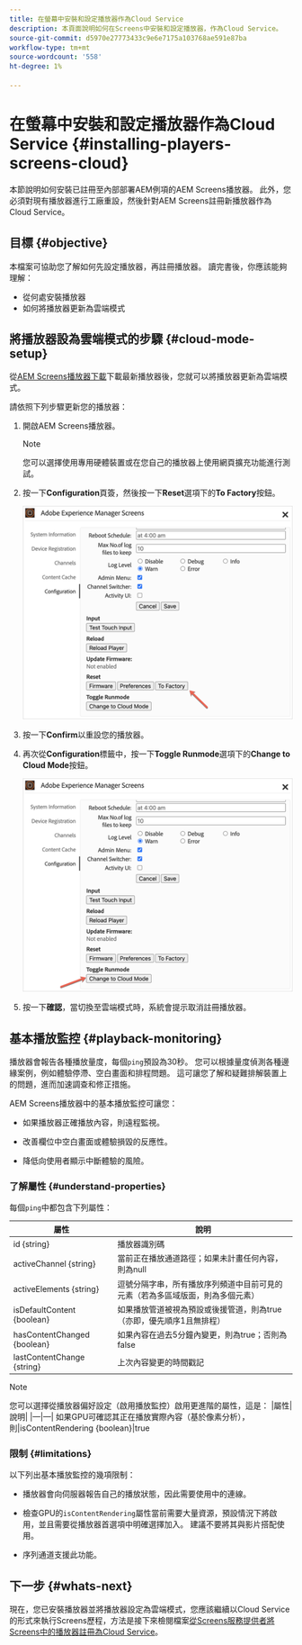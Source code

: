 ```yaml
---
title: 在螢幕中安裝和設定播放器作為Cloud Service
description: 本頁面說明如何在Screens中安裝和設定播放器，作為Cloud Service。
source-git-commit: d5970e27773433c9e6e7175a103768ae591e87ba
workflow-type: tm+mt
source-wordcount: '558'
ht-degree: 1%

---
```



# 在螢幕中安裝和設定播放器作為Cloud Service {#installing-players-screens-cloud}

本節說明如何安裝已註冊至內部部署AEM例項的AEM Screens播放器。 此外，您必須對現有播放器進行工廠重設，然後針對AEM Screens註冊新播放器作為Cloud Service。

## 目標 {#objective}

本檔案可協助您了解如何先設定播放器，再註冊播放器。 讀完書後，你應該能夠理解：

* 從何處安裝播放器
* 如何將播放器更新為雲端模式

## 將播放器設為雲端模式的步驟 {#cloud-mode-setup}

從[AEM Screens播放器下載](https://download.macromedia.com/screens/)下載最新播放器後，您就可以將播放器更新為雲端模式。

請依照下列步驟更新您的播放器：

1. 開啟AEM Screens播放器。

   >[!NOTE]
   >您可以選擇使用專用硬體裝置或在您自己的播放器上使用網頁擴充功能進行測試。

1. 按一下&#x200B;**Configuration**&#x200B;頁簽，然後按一下&#x200B;**Reset**&#x200B;選項下的&#x200B;**To Factory**&#x200B;按鈕。

   ![影像](/help/screens-cloud/assets/player/installplayer-2.png)

1. 按一下&#x200B;**Confirm**&#x200B;以重設您的播放器。

1. 再次從&#x200B;**Configuration**&#x200B;標籤中，按一下&#x200B;**Toggle Runmode**&#x200B;選項下的&#x200B;**Change to Cloud Mode**&#x200B;按鈕。

   ![影像](/help/screens-cloud/assets/player/installplayer-1.png)

1. 按一下&#x200B;**確認**，當切換至雲端模式時，系統會提示取消註冊播放器。

## 基本播放監控 {#playback-monitoring}

播放器會報告各種播放量度，每個`ping`預設為30秒。 您可以根據量度偵測各種邊緣案例，例如體驗停滯、空白畫面和排程問題。 這可讓您了解和疑難排解裝置上的問題，進而加速調查和修正措施。

AEM Screens播放器中的基本播放監控可讓您：

* 如果播放器正確播放內容，則遠程監視。

* 改善欄位中空白畫面或體驗損毀的反應性。

* 降低向使用者顯示中斷體驗的風險。

### 了解屬性 {#understand-properties}

每個`ping`中都包含下列屬性：

| 屬性 | 說明 |
|---|---|
| id {string} | 播放器識別碼 |
| activeChannel {string} | 當前正在播放通道路徑；如果未計畫任何內容，則為null |
| activeElements {string} | 逗號分隔字串，所有播放序列頻道中目前可見的元素（若為多區域版面，則為多個元素） |
| isDefaultContent {boolean} | 如果播放管道被視為預設或後援管道，則為true（亦即，優先順序1且無排程） |
| hasContentChanged {boolean} | 如果內容在過去5分鐘內變更，則為true；否則為false |
| lastContentChange {string} | 上次內容變更的時間戳記 |

>[!NOTE]
>您可以選擇從播放器偏好設定（啟用播放監控）啟用更進階的屬性，這是：
>|屬性|說明|
>|—|—|
>如果GPU可確認其正在播放實際內容（基於像素分析），則|isContentRendering {boolean}|true

### 限制 {#limitations}

以下列出基本播放監控的幾項限制：

* 播放器會向伺服器報告自己的播放狀態，因此需要使用中的連線。

* 檢查GPU的`isContentRendering`屬性當前需要大量資源，預設情況下將啟用，並且需要從播放器首選項中明確選擇加入。 建議不要將其與影片搭配使用。

* 序列通道支援此功能。

## 下一步 {#whats-next}

現在，您已安裝播放器並將播放器設定為雲端模式，您應該繼續以Cloud Service的形式來執行Screens歷程，方法是接下來檢閱檔案[從Screens服務提供者將Screens中的播放器註冊為Cloud Service](/help/screens-cloud/managing-players-registration/registering-players-screens-cloud.md)。
